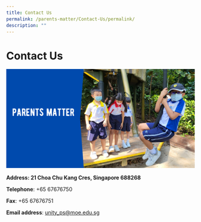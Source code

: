 ```yaml
---
title: Contact Us
permalink: /parents-matter/Contact-Us/permalink/
description: ""
---
```

Contact Us
==========
![](/images/Parents%20Matter.png)

**Address: 21 Choa Chu Kang Cres, Singapore 688268**

**Telephone**: +65 67676750

**Fax**: +65 67676751

**Email address**: [unity\_ps@moe.edu.sg](mailto:unity_ps@moe.edu.sg)
